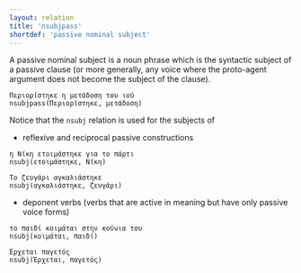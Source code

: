 ```yaml
---
layout: relation
title: 'nsubjpass'
shortdef: 'passive nominal subject'
---
```


A passive nominal subject is a noun phrase which is the syntactic
subject of a passive clause (or more generally, any voice where the proto-agent argument does not become the subject of the clause).

~~~ sdparse
Περιορίστηκε η μετάδοση του ιού
nsubjpass(Περιορίστηκε, μετάδοση)
~~~

Notice that the `nsubj` relation is used for the subjects of 

- reflexive and reciprocal passive constructions

~~~ sdparse
η Νίκη ετοιμάστηκε για το πάρτι
nsubj(ετοιμάστηκε, Νίκη)
~~~

~~~ sdparse
Το ζευγάρι αγκαλιάστηκε 
nsubj(αγκαλιάστηκε, ζευγάρι)
~~~

- deponent verbs (verbs that are active in meaning but have only passive voice forms)

~~~ sdparse
το παιδί κοιμάται στην κούνια του
nsubj(κοιμάται, παιδί)
~~~

~~~ sdparse
Έρχεται παγετός
nsubj(Έρχεται, παγετός)
~~~
<!-- Interlanguage links updated Út zář 29 20:31:57 CEST 2020 -->
